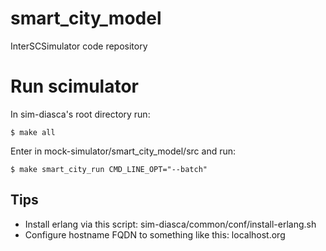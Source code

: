 # smart_city_model
InterSCSimulator code repository

# Run scimulator

In sim-diasca's root directory run:

`$ make all`

Enter in mock-simulator/smart_city_model/src and run:

`$ make smart_city_run CMD_LINE_OPT="--batch"`

## Tips

* Install erlang via this script: sim-diasca/common/conf/install-erlang.sh
* Configure hostname FQDN to something like this: localhost.org
